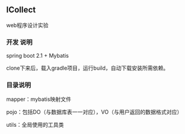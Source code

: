 ## ICollect
web程序设计实验
### 开发 说明
spring boot 2.1 + Mybatis

clone下来后，载入gradle项目，运行build，自动下载安装所需依赖。

### 目录说明
mapper：mybatis映射文件

pojo：包括DO（与数据库表一一对应），VO（与用户返回的数据格式对应）

utils：全局使用的工具类

